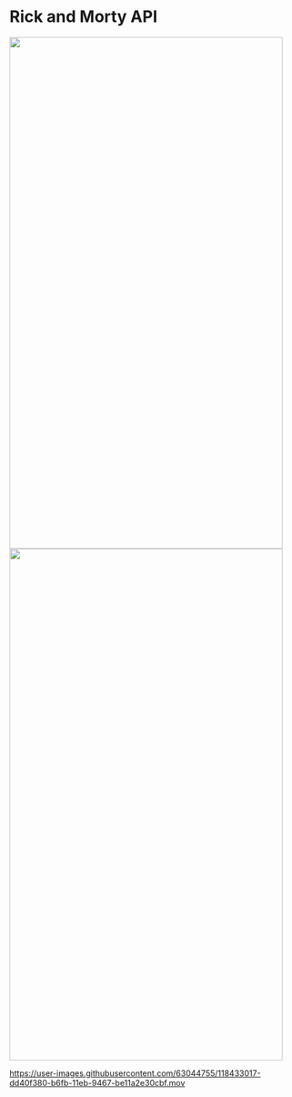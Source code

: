 # Rick and Morty API
<img src="https://user-images.githubusercontent.com/63044755/118433130-21cc8f00-b6fc-11eb-87a1-586f47d8aade.png" width="480" height="900">
<img src="https://user-images.githubusercontent.com/63044755/118433134-22fdbc00-b6fc-11eb-976c-98b97e322466.png" width="480" height="900">

https://user-images.githubusercontent.com/63044755/118433017-dd40f380-b6fb-11eb-9467-be11a2e30cbf.mov
